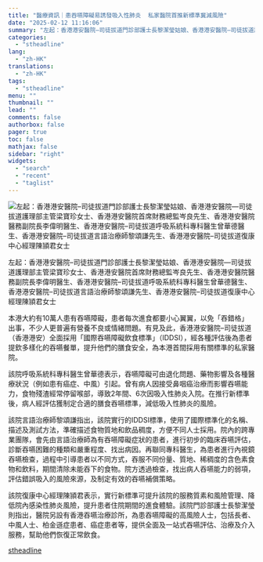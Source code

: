 ```yaml
---
title: "醫療資訊｜患吞嚥障礙易誘發吸入性肺炎  私家醫院首推新標準冀減風險"
date: "2025-02-12 11:16:06"
summary: "左起：香港港安醫院–司徒拔道門診部護士長黎潔瑩姑娘、香港港安醫院—司徒拔道護理部主管梁寶珍女..."
categories:
  - "stheadline"
lang:
  - "zh-HK"
translations:
  - "zh-HK"
tags:
  - "stheadline"
menu: ""
thumbnail: ""
lead: ""
comments: false
authorbox: false
pager: true
toc: false
mathjax: false
sidebar: "right"
widgets:
  - "search"
  - "recent"
  - "taglist"
---
```


![左起：香港港安醫院–司徒拔道門診部護士長黎潔瑩姑娘、香港港安醫院—司徒拔道護理部主管梁寶珍女士、香港港安醫院首席財務總監岑良先生、香港港安醫院醫務副院長李偉明醫生、香港港安醫院–司徒拔道呼吸系統科專科醫生曾華德醫生、香港港安醫院–司徒拔道言語治療師黎頌謙先生、香港港安醫院–司徒拔道復康中心經理陳頴君女士](https://image.stheadline.com/f/680p0/0x0/100/none/888a42488b910a9c31a386fd11146c3b/stheadline/inewsmedia/20250212/_2025021210165052802.jpg)

左起：香港港安醫院–司徒拔道門診部護士長黎潔瑩姑娘、香港港安醫院—司徒拔道護理部主管梁寶珍女士、香港港安醫院首席財務總監岑良先生、香港港安醫院醫務副院長李偉明醫生、香港港安醫院–司徒拔道呼吸系統科專科醫生曾華德醫生、香港港安醫院–司徒拔道言語治療師黎頌謙先生、香港港安醫院–司徒拔道復康中心經理陳頴君女士




本港大約有10萬人患有吞嚥障礙，患者每次進食都要小心翼翼，以免「吞錯格」出事，不少人更普遍有營養不良或情緒問題。有見及此，香港港安醫院–司徒拔道（香港港安）全面採用「國際吞嚥障礙飲食標準」（IDDSI），經各種評估後為患者提欽多樣化的吞嚥餐單，提升他們的膳食安全，為本港首間採用有關標準的私家醫院。

該院呼吸系統科專科醫生曾華德表示，吞嚥障礙可由退化問題、藥物影響及各種醫療狀況（例如患有癌症、中風）引起。曾有病人因接受鼻咽癌治療而影響吞嚥能力，食物殘渣經常停留喉部，導致2年間、6次因吸入性肺炎入院。在推行新標準後，病人經評估獲制定合適的膳食吞嚥標準，減低吸入性肺炎的風險。

該院言語治療師黎頌謙指出，該院實行的IDDSI標準，使用了國際標準化的名稱、描述及測試方法，準確描述食物質地和飲品稠度，方便不同人士採用。院內的跨專業團隊，會先由言語治療師為有吞嚥障礙症狀的患者，進行初步的臨床吞嚥評估，診斷吞嚥困難的種類和嚴重程度、找出病因。再聯同專科醫生，為患者進行內視鏡吞嚥檢查，過程中引導患者以不同方式，吞服不同份量、質地、稀稠度的含色素食物和飲料，期間清除未能吞下的食物。院方透過檢查，找出病人吞嚥能力的弱項，評估錯誤吸入的風險來源，及制定有效的吞嚥補償策略。

該院復康中心經理陳頴君表示，實行新標準可提升該院的服務質素和風險管理、降低院內感染性肺炎風險，提升患者住院期間的進食體驗。該院門診部護士長黎潔瑩則指出，醫院另設有香港吞嚥治療診所，為患吞嚥障礙的高風險人士，包括長者、中風人士、柏金遜症患者、癌症患者等，提供全面及一站式吞嚥評估、治療及介入服務，幫助他們恢復正常飲食。

[stheadline](https://std.stheadline.com/realtime/article/2052256/即時-港聞-醫療資訊-患吞嚥障礙易誘發吸入性肺炎-私家醫院首推新標準冀減風險)
